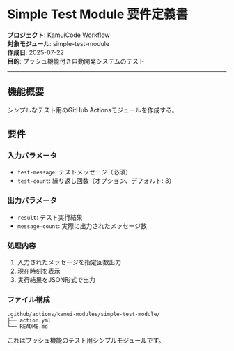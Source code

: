 # Simple Test Module 要件定義書

**プロジェクト**: KamuiCode Workflow  
**対象モジュール**: simple-test-module  
**作成日**: 2025-07-22  
**目的**: プッシュ機能付き自動開発システムのテスト

---

## 機能概要

シンプルなテスト用のGitHub Actionsモジュールを作成する。

## 要件

### 入力パラメータ
- `test-message`: テストメッセージ（必須）
- `test-count`: 繰り返し回数（オプション、デフォルト: 3）

### 出力パラメータ  
- `result`: テスト実行結果
- `message-count`: 実際に出力されたメッセージ数

### 処理内容
1. 入力されたメッセージを指定回数出力
2. 現在時刻を表示
3. 実行結果をJSON形式で出力

### ファイル構成
```
.github/actions/kamui-modules/simple-test-module/
├── action.yml
└── README.md
```

これはプッシュ機能のテスト用シンプルモジュールです。